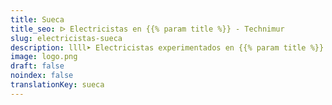 ```yaml
---
title: Sueca
title_seo: ᐅ Electricistas en {{% param title %}} - Technimur
slug: electricistas-sueca
description: llll➤ Electricistas experimentados en {{% param title %}} para todas tus necesidades eléctricas. Servicio rápido, eficaz y de confianza ✅ ¡Contáctanos!
image: logo.png
draft: false
noindex: false
translationKey: sueca
---
```

